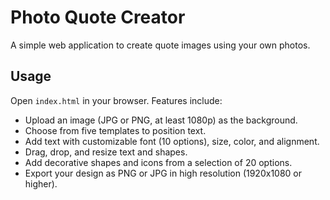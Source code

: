 # Photo Quote Creator

A simple web application to create quote images using your own photos.

## Usage
Open `index.html` in your browser. Features include:

- Upload an image (JPG or PNG, at least 1080p) as the background.
- Choose from five templates to position text.
- Add text with customizable font (10 options), size, color, and alignment.
- Drag, drop, and resize text and shapes.
- Add decorative shapes and icons from a selection of 20 options.
- Export your design as PNG or JPG in high resolution (1920x1080 or higher).

